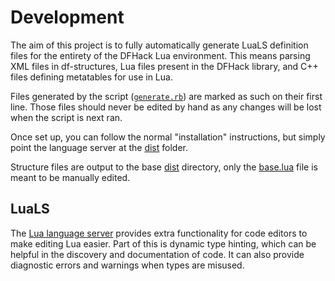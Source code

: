 # Development

The aim of this project is to fully automatically generate LuaLS definition files for the entirety of the DFHack Lua environment. This means parsing XML files in df-structures, Lua files present in the DFHack library, and C++ files defining metatables for use in Lua.

Files generated by the script ([`generate.rb`](lib/generate.rb)) are marked as such on their first line. Those files should never be edited by hand as any changes will be lost when the script is next ran.

Once set up, you can follow the normal "installation" instructions, but simply point the language server at the [dist](dist) folder.

Structure files are output to the base [dist](dist) directory, only the [base.lua](dist/library/base.lua) file is meant to be manually edited.

## LuaLS

The [Lua language server](https://github.com/LuaLS/lua-language-server) provides extra functionality for code editors to make editing Lua easier. Part of this is dynamic type hinting, which can be helpful in the discovery and documentation of code. It can also provide diagnostic errors and warnings when types are misused.
